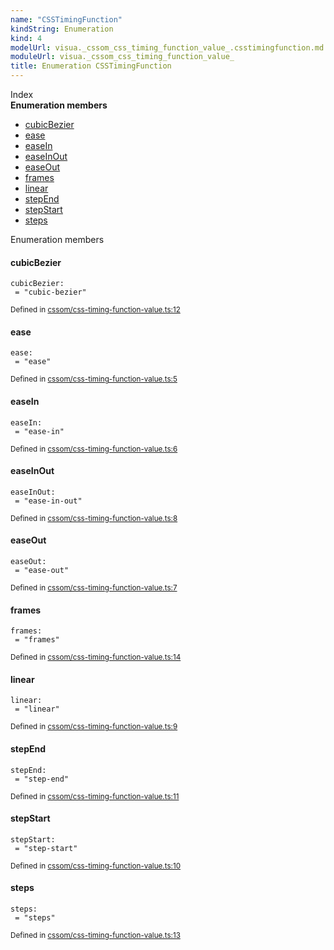 ```yaml
---
name: "CSSTimingFunction"
kindString: Enumeration
kind: 4
modelUrl: visua._cssom_css_timing_function_value_.csstimingfunction.md
moduleUrl: visua._cssom_css_timing_function_value_
title: Enumeration CSSTimingFunction
---
```








<section >
<div class="lead pb-2">Index</div>
<section class="tsd-panel tsd-index-panel">
<div class="tsd-index-content">
<section class="tsd-index-section ">
<strong>Enumeration members</strong>
<ul>
<li class=""><a href=".visua._cssom_css_timing_function_value_.csstimingfunction/#cubicbezier" class="tsd-kind-icon">cubic<wbr>Bezier</a></li>
<li class=""><a href=".visua._cssom_css_timing_function_value_.csstimingfunction/#ease" class="tsd-kind-icon">ease</a></li>
<li class=""><a href=".visua._cssom_css_timing_function_value_.csstimingfunction/#easein" class="tsd-kind-icon">ease<wbr>In</a></li>
<li class=""><a href=".visua._cssom_css_timing_function_value_.csstimingfunction/#easeinout" class="tsd-kind-icon">ease<wbr>InOut</a></li>
<li class=""><a href=".visua._cssom_css_timing_function_value_.csstimingfunction/#easeout" class="tsd-kind-icon">ease<wbr>Out</a></li>
<li class=""><a href=".visua._cssom_css_timing_function_value_.csstimingfunction/#frames" class="tsd-kind-icon">frames</a></li>
<li class=""><a href=".visua._cssom_css_timing_function_value_.csstimingfunction/#linear" class="tsd-kind-icon">linear</a></li>
<li class=""><a href=".visua._cssom_css_timing_function_value_.csstimingfunction/#stepend" class="tsd-kind-icon">step<wbr>End</a></li>
<li class=""><a href=".visua._cssom_css_timing_function_value_.csstimingfunction/#stepstart" class="tsd-kind-icon">step<wbr>Start</a></li>
<li class=""><a href=".visua._cssom_css_timing_function_value_.csstimingfunction/#steps" class="tsd-kind-icon">steps</a></li>
</ul>
</section>
</div>
</section>
</section>
<section>
<div class="lead">Enumeration members</div>
<section class="pb-4 pt-2 ">
<div class="d-flex flex-row">

<h4 id="cubicbezier">cubic<wbr>Bezier</h4>
</div>

<code class="tsd-signature tsd-kind-icon">cubic<wbr>Bezier<span class="tsd-signature-symbol">:</span> <span class="tsd-signature-symbol"> =&nbsp;&quot;cubic-bezier&quot;</span></code>

<aside class="tsd-sources pb-2">
<div class="d-flex flex-column">
<small class="text-muted">Defined in <a href="https://github.com/umbopepato/visua/blob/dbefde1/src/cssom/css-timing-function-value.ts#L12">cssom/css-timing-function-value.ts:12</a></small>
</div>
</aside>




</section>
<section class="pb-4 pt-2 ">
<div class="d-flex flex-row">

<h4 id="ease">ease</h4>
</div>

<code class="tsd-signature tsd-kind-icon">ease<span class="tsd-signature-symbol">:</span> <span class="tsd-signature-symbol"> =&nbsp;&quot;ease&quot;</span></code>

<aside class="tsd-sources pb-2">
<div class="d-flex flex-column">
<small class="text-muted">Defined in <a href="https://github.com/umbopepato/visua/blob/dbefde1/src/cssom/css-timing-function-value.ts#L5">cssom/css-timing-function-value.ts:5</a></small>
</div>
</aside>




</section>
<section class="pb-4 pt-2 ">
<div class="d-flex flex-row">

<h4 id="easein">ease<wbr>In</h4>
</div>

<code class="tsd-signature tsd-kind-icon">ease<wbr>In<span class="tsd-signature-symbol">:</span> <span class="tsd-signature-symbol"> =&nbsp;&quot;ease-in&quot;</span></code>

<aside class="tsd-sources pb-2">
<div class="d-flex flex-column">
<small class="text-muted">Defined in <a href="https://github.com/umbopepato/visua/blob/dbefde1/src/cssom/css-timing-function-value.ts#L6">cssom/css-timing-function-value.ts:6</a></small>
</div>
</aside>




</section>
<section class="pb-4 pt-2 ">
<div class="d-flex flex-row">

<h4 id="easeinout">ease<wbr>InOut</h4>
</div>

<code class="tsd-signature tsd-kind-icon">ease<wbr>InOut<span class="tsd-signature-symbol">:</span> <span class="tsd-signature-symbol"> =&nbsp;&quot;ease-in-out&quot;</span></code>

<aside class="tsd-sources pb-2">
<div class="d-flex flex-column">
<small class="text-muted">Defined in <a href="https://github.com/umbopepato/visua/blob/dbefde1/src/cssom/css-timing-function-value.ts#L8">cssom/css-timing-function-value.ts:8</a></small>
</div>
</aside>




</section>
<section class="pb-4 pt-2 ">
<div class="d-flex flex-row">

<h4 id="easeout">ease<wbr>Out</h4>
</div>

<code class="tsd-signature tsd-kind-icon">ease<wbr>Out<span class="tsd-signature-symbol">:</span> <span class="tsd-signature-symbol"> =&nbsp;&quot;ease-out&quot;</span></code>

<aside class="tsd-sources pb-2">
<div class="d-flex flex-column">
<small class="text-muted">Defined in <a href="https://github.com/umbopepato/visua/blob/dbefde1/src/cssom/css-timing-function-value.ts#L7">cssom/css-timing-function-value.ts:7</a></small>
</div>
</aside>




</section>
<section class="pb-4 pt-2 ">
<div class="d-flex flex-row">

<h4 id="frames">frames</h4>
</div>

<code class="tsd-signature tsd-kind-icon">frames<span class="tsd-signature-symbol">:</span> <span class="tsd-signature-symbol"> =&nbsp;&quot;frames&quot;</span></code>

<aside class="tsd-sources pb-2">
<div class="d-flex flex-column">
<small class="text-muted">Defined in <a href="https://github.com/umbopepato/visua/blob/dbefde1/src/cssom/css-timing-function-value.ts#L14">cssom/css-timing-function-value.ts:14</a></small>
</div>
</aside>




</section>
<section class="pb-4 pt-2 ">
<div class="d-flex flex-row">

<h4 id="linear">linear</h4>
</div>

<code class="tsd-signature tsd-kind-icon">linear<span class="tsd-signature-symbol">:</span> <span class="tsd-signature-symbol"> =&nbsp;&quot;linear&quot;</span></code>

<aside class="tsd-sources pb-2">
<div class="d-flex flex-column">
<small class="text-muted">Defined in <a href="https://github.com/umbopepato/visua/blob/dbefde1/src/cssom/css-timing-function-value.ts#L9">cssom/css-timing-function-value.ts:9</a></small>
</div>
</aside>




</section>
<section class="pb-4 pt-2 ">
<div class="d-flex flex-row">

<h4 id="stepend">step<wbr>End</h4>
</div>

<code class="tsd-signature tsd-kind-icon">step<wbr>End<span class="tsd-signature-symbol">:</span> <span class="tsd-signature-symbol"> =&nbsp;&quot;step-end&quot;</span></code>

<aside class="tsd-sources pb-2">
<div class="d-flex flex-column">
<small class="text-muted">Defined in <a href="https://github.com/umbopepato/visua/blob/dbefde1/src/cssom/css-timing-function-value.ts#L11">cssom/css-timing-function-value.ts:11</a></small>
</div>
</aside>




</section>
<section class="pb-4 pt-2 ">
<div class="d-flex flex-row">

<h4 id="stepstart">step<wbr>Start</h4>
</div>

<code class="tsd-signature tsd-kind-icon">step<wbr>Start<span class="tsd-signature-symbol">:</span> <span class="tsd-signature-symbol"> =&nbsp;&quot;step-start&quot;</span></code>

<aside class="tsd-sources pb-2">
<div class="d-flex flex-column">
<small class="text-muted">Defined in <a href="https://github.com/umbopepato/visua/blob/dbefde1/src/cssom/css-timing-function-value.ts#L10">cssom/css-timing-function-value.ts:10</a></small>
</div>
</aside>




</section>
<section class="pb-4 pt-2 ">
<div class="d-flex flex-row">

<h4 id="steps">steps</h4>
</div>

<code class="tsd-signature tsd-kind-icon">steps<span class="tsd-signature-symbol">:</span> <span class="tsd-signature-symbol"> =&nbsp;&quot;steps&quot;</span></code>

<aside class="tsd-sources pb-2">
<div class="d-flex flex-column">
<small class="text-muted">Defined in <a href="https://github.com/umbopepato/visua/blob/dbefde1/src/cssom/css-timing-function-value.ts#L13">cssom/css-timing-function-value.ts:13</a></small>
</div>
</aside>




</section>
</section>
